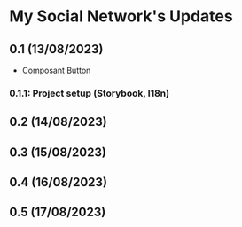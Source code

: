 # My Social Network's Updates

## 0.1 (13/08/2023)
- Composant Button

### 0.1.1: Project setup (Storybook, I18n)

## 0.2 (14/08/2023)

## 0.3 (15/08/2023)

## 0.4 (16/08/2023)

## 0.5 (17/08/2023)
